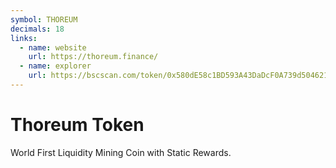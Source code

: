 ```yaml
---
symbol: THOREUM
decimals: 18
links:
  - name: website
    url: https://thoreum.finance/
  - name: explorer
    url: https://bscscan.com/token/0x580dE58c1BD593A43DaDcF0A739d504621817c05
---
```


# Thoreum Token

World First Liquidity Mining Coin with Static Rewards.
